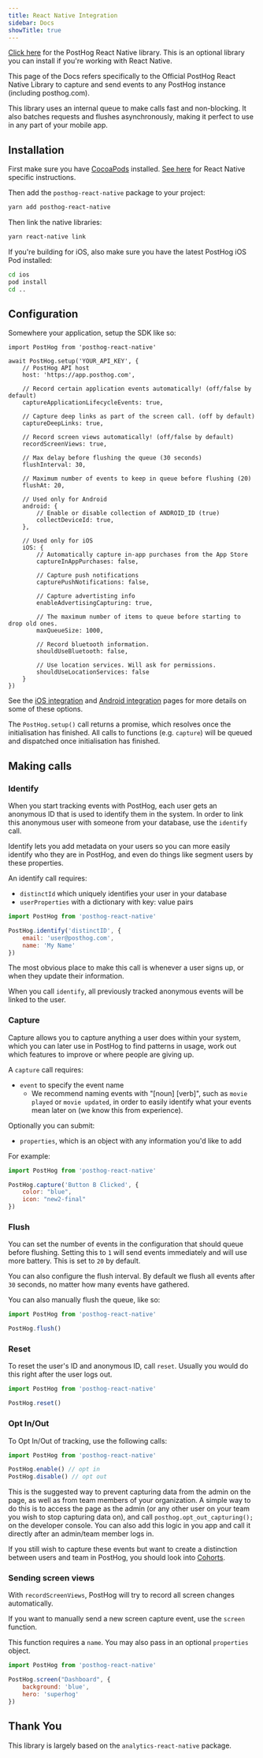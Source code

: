 ```yaml
---
title: React Native Integration
sidebar: Docs
showTitle: true
---
```


[Click here](https://github.com/PostHog/posthog-react-native) for the PostHog React Native library. This is an optional library you can install if you're working with React Native. 

This page of the Docs refers specifically to the Official PostHog React Native Library to capture and send events to any PostHog instance (including posthog.com).

This library uses an internal queue to make calls fast and non-blocking. It also batches requests and flushes asynchronously, 
making it perfect to use in any part of your mobile app.

## Installation

First make sure you have [CocoaPods](https://cocoapods.org/) installed. 
[See here](https://reactnative.dev/docs/integration-with-existing-apps#configuring-cocoapods-dependencies) for React Native specific instructions.

Then add the `posthog-react-native` package to your project:

```bash
yarn add posthog-react-native
```

Then link the native libraries:

```bash
yarn react-native link
```

If you're building for iOS, also make sure you have the latest PostHog iOS Pod installed: 

```bash
cd ios
pod install
cd ..
```

## Configuration

Somewhere your application, setup the SDK like so:

```
import PostHog from 'posthog-react-native'

await PostHog.setup('YOUR_API_KEY', {
    // PostHog API host
    host: 'https://app.posthog.com',

    // Record certain application events automatically! (off/false by default)
    captureApplicationLifecycleEvents: true,

    // Capture deep links as part of the screen call. (off by default)
    captureDeepLinks: true,

    // Record screen views automatically! (off/false by default)
    recordScreenViews: true,

    // Max delay before flushing the queue (30 seconds)
    flushInterval: 30,

    // Maximum number of events to keep in queue before flushing (20)
    flushAt: 20,

    // Used only for Android
    android: {
        // Enable or disable collection of ANDROID_ID (true)
        collectDeviceId: true,
    },

    // Used only for iOS
    iOS: {
        // Automatically capture in-app purchases from the App Store
        captureInAppPurchases: false,

        // Capture push notifications
        capturePushNotifications: false,

        // Capture advertisting info
        enableAdvertisingCapturing: true,

        // The maximum number of items to queue before starting to drop old ones.
        maxQueueSize: 1000,

        // Record bluetooth information.
        shouldUseBluetooth: false,

        // Use location services. Will ask for permissions.
        shouldUseLocationServices: false
    }
})
```

See the [iOS integration](https://posthog.com/docs/integrations/ios-integration) and 
[Android integration](https://posthog.com/docs/integrations/android-integration) pages for more details on
some of these options.

The `PostHog.setup()` call returns a promise, which resolves once the initialisation
has finished. All calls to functions (e.g. `capture`) will be queued and dispatched once
initialisation has finished. 

## Making calls

### Identify

When you start tracking events with PostHog, each user gets an anonymous ID that is used to identify them in the system.
In order to link this anonymous user with someone from your database, use the `identify` call. 

Identify lets you add metadata on your users so you can more easily identify who they are in PostHog, and even do things 
like segment users by these properties.

An identify call requires:

* `distinctId` which uniquely identifies your user in your database
* `userProperties` with a dictionary with key: value pairs

```javascript
import PostHog from 'posthog-react-native'

PostHog.identify('distinctID', {
    email: 'user@posthog.com',
    name: 'My Name'
})
```

The most obvious place to make this call is whenever a user signs up, or when they update their information.

When you call `identify`, all previously tracked anonymous events will be linked to the user.

### Capture

Capture allows you to capture anything a user does within your system, which you can later use in PostHog to find 
patterns in usage, work out which features to improve or where people are giving up.

A `capture` call requires:

* `event` to specify the event name
  * We recommend naming events with "[noun] [verb]", such as `movie played` or `movie updated`, in order to easily identify what your events mean later on (we know this from experience).

Optionally you can submit:

* `properties`, which is an object with any information you'd like to add

For example:

```javascript
import PostHog from 'posthog-react-native'

PostHog.capture('Button B Clicked', {
    color: "blue",
    icon: "new2-final"
})
```

### Flush

You can set the number of events in the configuration that should queue before flushing. 
Setting this to `1` will send events immediately and will use more battery. This is set to `20` by default.

You can also configure the flush interval. By default we flush all events after `30` seconds,
no matter how many events have gathered.

You can also manually flush the queue, like so:

```javascript
import PostHog from 'posthog-react-native'

PostHog.flush()
```

### Reset

To reset the user's ID and anonymous ID, call `reset`. Usually you would do this right after the user logs out.

```javascript
import PostHog from 'posthog-react-native'

PostHog.reset()
```

### Opt In/Out

To Opt In/Out of tracking, use the following calls:

```javascript
import PostHog from 'posthog-react-native'

PostHog.enable() // opt in
PostHog.disable() // opt out
```

This is the suggested way to prevent capturing data from the admin on the page, as well as from team members of your organization. A simple way to do this is to access the page as the admin (or any other user on your team you wish to stop capturing data on), and call `posthog.opt_out_capturing();` on the developer console. You can also add this logic in you app and call it directly after an admin/team member logs in. 

If you still wish to capture these events but want to create a distinction between users and team in PostHog, you should look into [Cohorts](/docs/features/cohorts#differentiating-team-vs-users-traffic).

### Sending screen views

With `recordScreenViews`, PostHog will try to record all screen changes automatically.

If you want to manually send a new screen capture event, use the `screen` function.

This function requires a `name`. You may also pass in an optional `properties` object.

```javascript
import PostHog from 'posthog-react-native'

PostHog.screen("Dashboard", {
    background: 'blue',
    hero: 'superhog'
})
```

## Thank You

This library is largely based on the `analytics-react-native` package.
